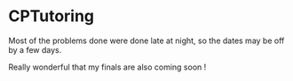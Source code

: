 # CPTutoring

Most of the problems done were done late at night, so the dates may be off by a few days.

Really wonderful that my finals are also coming soon !

